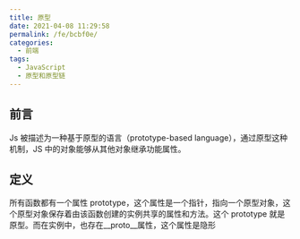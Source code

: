 ```yaml
---
title: 原型
date: 2021-04-08 11:29:58
permalink: /fe/bcbf0e/
categories:
  - 前端
tags:
  - JavaScript
  - 原型和原型链
---
```

## 前言
Js 被描述为一种基于原型的语言（prototype-based language），通过原型这种机制，JS 中的对象能够从其他对象继承功能属性。

## 定义
所有函数都有一个属性 prototype，这个属性是一个指针，指向一个原型对象，这个原型对象保存着由该函数创建的实例共享的属性和方法。这个 prototype 就是原型。而在实例中，也存在__proto__属性，这个属性是隐形